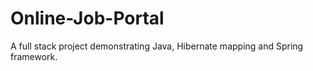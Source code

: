 # Online-Job-Portal
A full stack project demonstrating Java, Hibernate mapping and Spring framework.
